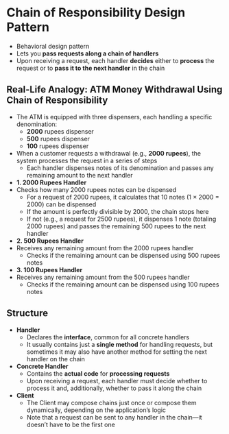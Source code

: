 # Chain of Responsibility Design Pattern

- Behavioral design pattern
- Lets you **pass requests along a chain of handlers**
- Upon receiving a request, each handler **decides** either to **process** the request or to **pass it to the next handler** in the chain

## Real-Life Analogy: ATM Money Withdrawal Using Chain of Responsibility
- The ATM is equipped with three dispensers, each handling a specific denomination:
  - **2000** rupees dispenser
  - **500** rupees dispenser
  - **100** rupees dispenser
- When a customer requests a withdrawal (e.g., **2000 rupees**), the system processes the request in a series of steps
  - Each handler dispenses notes of its denomination and passes any remaining amount to the next handler
- **1. 2000 Rupees Handler**
- Checks how many 2000 rupees notes can be dispensed
  - For a request of 2000 rupees, it calculates that 10 notes (1 × 2000 = 2000) can be dispensed
  - If the amount is perfectly divisible by 2000, the chain stops here
  - If not (e.g., a request for 2500 rupees), it dispenses 1 note (totaling 2000 rupees) and passes the remaining 500 rupees to the next handler
- **2. 500 Rupees Handler**
- Receives any remaining amount from the 2000 rupees handler
  - Checks if the remaining amount can be dispensed using 500 rupees notes
- **3. 100 Rupees Handler**
- Receives any remaining amount from the 500 rupees handler
  - Checks if the remaining amount can be dispensed using 100 rupees notes

## Structure
- **Handler**
  - Declares the **interface**, common for all concrete handlers
  - It usually contains just a **single method** for handling requests, but sometimes it may also have another method for setting the next handler on the chain
- **Concrete Handler**
  - Contains the **actual code** for **processing requests**
  - Upon receiving a request, each handler must decide whether to process it and, additionally, whether to pass it along the chain
- **Client**
  - The Client may compose chains just once or compose them dynamically, depending on the application’s logic
  - Note that a request can be sent to any handler in the chain—it doesn’t have to be the first one
